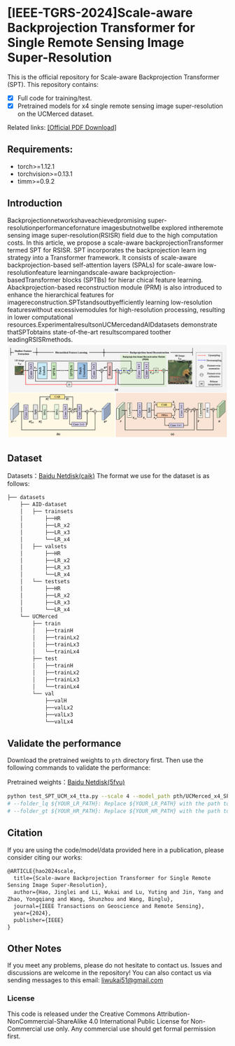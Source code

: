 # [IEEE-TGRS-2024]Scale-aware Backprojection Transformer for Single Remote Sensing Image Super-Resolution

This is the official repository for Scale-aware Backprojection Transformer (SPT). This repository contains:

* [x] Full code for training/test.
* [x] Pretrained models for x4 single remote sensing image super-resolution on the UCMerced dataset.

Related links:
[[Official PDF Download]](https://ieeexplore.ieee.org/abstract/document/10753509)

## Requirements:

* torch>=1.12.1
* torchvision>=0.13.1
* timm>=0.9.2

## Introduction
Backprojectionnetworkshaveachievedpromising super-resolutionperformancefornature imagesbutnotwellbe explored intheremote sensing image super-resolution(RSISR) field due to the high computation costs. In this article, we propose a scale-aware backprojectionTransformer termed SPT for RSISR. SPT incorporates the backprojection learn ing strategy into a Transformer framework. It consists of scale-aware backprojection-based self-attention layers (SPALs) for scale-aware low-resolutionfeature learningandscale-aware backprojection-basedTransformer blocks (SPTBs) for hierar chical feature learning. Abackprojection-based reconstruction module (PRM) is also introduced to enhance the hierarchical features for imagereconstruction.SPTstandsoutbyefficiently learning low-resolution featureswithout excessivemodules for high-resolution processing, resulting in lower computational resources.ExperimentalresultsonUCMercedandAIDdatasets demonstrate thatSPTobtains state-of-the-art resultscompared toother leadingRSISRmethods.
![SPT](SPT.png)

## Dataset
Datasets：[Baidu Netdisk(caik)](https://pan.baidu.com/s/1s3Ir20rd8e6GFEX9hWheMg)
The format we use for the dataset is as follows:
```
├── datasets
    ├── AID-dataset
    │   ├── trainsets
    │       ├──HR
    │       ├──LR_x2
    │       ├──LR_x3
    │       └──LR_x4
    │   ├── valsets
    │       ├──HR
    │       ├──LR_x2
    │       ├──LR_x3
    │       └──LR_x4
    │   └── testsets
    │       ├──HR
    │       ├──LR_x2
    │       ├──LR_x3
    │       └──LR_x4
    └── UCMerced
        ├── train
        │   ├──trainH
        │   ├──trainLx2
        │   ├──trainLx3
        │   └──trainLx4
        ├── test
        │   ├──trainH
        │   ├──trainLx2
        │   ├──trainLx3
        │   └──trainLx4
        └── val
            ├──valH
            ├──valLx2
            ├──valLx3
            └──valLx4
```

## Validate the performance


Download the pretrained weights to `pth` directory first. Then use the following commands to validate the performance:

Pretrained weights：[Baidu Netdisk(5fvu)](https://pan.baidu.com/s/10YNf-sBm5fLol0dAOO3c4A)

````bash
python test_SPT_UCM_x4_tta.py --scale 4 --model_path pth/UCMerced_x4_SPT.pth --folder_lq ${YOUR_LR_PATH} --folder_gt ${YOUR_HR_PATH}
# --folder_lq ${YOUR_LR_PATH}: Replace ${YOUR_LR_PATH} with the path to your low-quality (LR) data directory.
# --folder_gt ${YOUR_HR_PATH}: Replace ${YOUR_HR_PATH} with the path to your high-resolution (HR) ground truth data directory.
````

## Citation

If you are using the code/model/data provided here in a publication, please consider citing our works:

````
@ARTICLE{hao2024scale,
  title={Scale-aware Backprojection Transformer for Single Remote Sensing Image Super-Resolution},
  author={Hao, Jinglei and Li, Wukai and Lu, Yuting and Jin, Yang and Zhao, Yongqiang and Wang, Shunzhou and Wang, Binglu},
  journal={IEEE Transactions on Geoscience and Remote Sensing},
  year={2024},
  publisher={IEEE}
}
````

## Other Notes

If you meet any problems, please do not hesitate to contact us.
Issues and discussions are welcome in the repository!
You can also contact us via sending messages to this email: liwukai51@gmail.com

### License
This code is released under the Creative Commons Attribution-NonCommercial-ShareAlike 4.0 International Public License for Non-Commercial use only. Any commercial use should get formal permission first.
